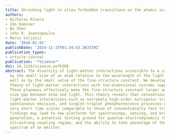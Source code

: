 ```yaml
---
title: Shrinking light to allow forbidden transitions on the atomic scale
authors:
- Nicholas Rivera
- Ido Kaminer
- Bo Zhen
- John D. Joannopoulos
- Marin Soljačić
date: '2016-01-01'
publishDate: '2024-11-15T01:34:53.363739Z'
publication_types:
- article-journal
publication: '*Science*'
doi: 10.1126/science.aaf6308
abstract: The diversity of light-matter interactions accessible to a system is limited
  by the small size of an atom relative to the wavelength of the light it emits, as
  well as by the small value of the fine-structure constant. We developed a general
  theory of light-matter interactions with two-dimensional systems supporting plasmons.
  These plasmons effectively make the fine-structure constant larger and bridge the
  size gap between atom and light. This theory reveals that conventionally forbidden
  light-matter interactions-such as extremely high-order multipolar transitions, two-plasmon
  spontaneous emission, and singlet-triplet phosphorescence processes-can occur on
  very short time scales comparable to those of conventionally fast transitions. Our
  findings may lead to new platforms for spectroscopy, sensing, and broadband light
  generation, a potential testing ground for quantum electrodynamics (QED) in the
  ultrastrong coupling regime, and the ability to take advantage of the full electronic
  spectrum of an emitter.
---
```

